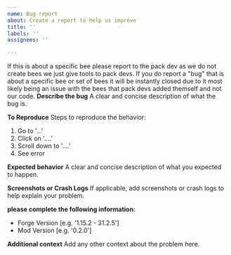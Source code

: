 ```yaml
---
name: Bug report
about: Create a report to help us improve
title: ''
labels: ''
assignees: ''

---
```

If this is about a specific bee please report to the pack dev as we do not create bees we just give tools to pack devs.
If you do report a "bug" that is about a specific bee or set of bees it will be instantly closed due to it most likely being
an issue with the bees that pack devs added themself and not our code.
**Describe the bug**
A clear and concise description of what the bug is.

**To Reproduce**
Steps to reproduce the behavior:
1. Go to '...'
2. Click on '....'
3. Scroll down to '....'
4. See error

**Expected behavior**
A clear and concise description of what you expected to happen.

**Screenshots or Crash Logs**
If applicable, add screenshots or crash logs to help explain your problem.

**please complete the following information:**
 - Forge Version [e.g. '1.15.2 - 31.2.5']
 - Mod Version [e.g. '0.2.0']

**Additional context**
Add any other context about the problem here.
